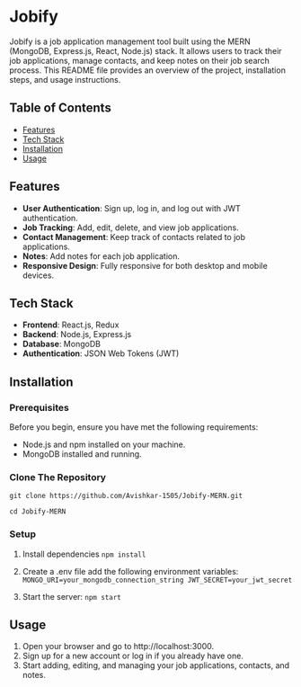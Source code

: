 
# Jobify

Jobify is a job application management tool built using the MERN (MongoDB, Express.js, React, Node.js) stack. It allows users to track their job applications, manage contacts, and keep notes on their job search process. This README file provides an overview of the project, installation steps, and usage instructions.

## Table of Contents
- [Features](#features)
- [Tech Stack](#tech-stack)
- [Installation](#installation)
- [Usage](#usage)

## Features
- **User Authentication**: Sign up, log in, and log out with JWT authentication.
- **Job Tracking**: Add, edit, delete, and view job applications.
- **Contact Management**: Keep track of contacts related to job applications.
- **Notes**: Add notes for each job application.
- **Responsive Design**: Fully responsive for both desktop and mobile devices.

## Tech Stack
- **Frontend**: React.js, Redux
- **Backend**: Node.js, Express.js
- **Database**: MongoDB
- **Authentication**: JSON Web Tokens (JWT)

## Installation
### Prerequisites
Before you begin, ensure you have met the following requirements:

- Node.js and npm installed on your machine.
- MongoDB installed and running.

### Clone The Repository
`git clone https://github.com/Avishkar-1505/Jobify-MERN.git` 

`cd Jobify-MERN`
### Setup
1. Install dependencies
`npm install`

2. Create a .env file add the following environment variables:
`MONGO_URI=your_mongodb_connection_string
JWT_SECRET=your_jwt_secret`

3. Start the server:
`npm start`

## Usage

1. Open your browser and go to http://localhost:3000.
2. Sign up for a new account or log in if you already have one.
3. Start adding, editing, and managing your job applications, contacts, and notes.
